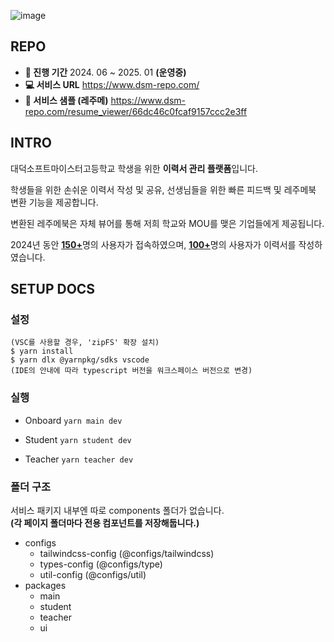 ![image](https://github.com/user-attachments/assets/df8e56c7-da9f-4fa9-9448-6e346f01be23)

## REPO
- **📅 진행 기간** 2024. 06 ~ 2025. 01 **(운영중)**
- **💻 서비스 URL** https://www.dsm-repo.com/
- **📱 서비스 샘플 (레주메)** https://www.dsm-repo.com/resume_viewer/66dc46c0fcaf9157ccc2e3ff

## INTRO
대덕소프트마이스터고등학교 학생을 위한 **이력서 관리 플랫폼**입니다.

학생들을 위한 손쉬운 이력서 작성 및 공유, 선생님들을 위한 빠른 피드백 및 레주메북 변환 기능을 제공합니다.

변환된 레주메북은 자체 뷰어를 통해 저희 학교와 MOU를 맺은 기업들에게 제공됩니다.

2024년 동안 <ins>**150+**</ins>명의 사용자가 접속하였으며, <ins>**100+**</ins>명의 사용자가 이력서를 작성하였습니다.

## SETUP DOCS
### 설정
```
(VSC를 사용할 경우, 'zipFS' 확장 설치)
$ yarn install
$ yarn dlx @yarnpkg/sdks vscode
(IDE의 안내에 따라 typescript 버전을 워크스페이스 버전으로 변경)
```

### 실행
- Onboard
  `yarn main dev`

- Student
  `yarn student dev`

- Teacher
  `yarn teacher dev`

### 폴더 구조
서비스 패키지 내부엔 따로 components 폴더가 없습니다.  
**(각 페이지 폴더마다 전용 컴포넌트를 저장해둡니다.)**

- configs
  - tailwindcss-config (@configs/tailwindcss)
  - types-config (@configs/type)
  - util-config (@configs/util)
- packages
  - main
  - student
  - teacher
  - ui
